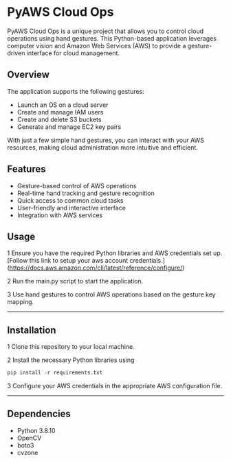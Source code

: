 # PyAWS Cloud Ops

PyAWS Cloud Ops is a unique project that allows you to control cloud operations using hand gestures. This Python-based application leverages computer vision and Amazon Web Services (AWS) to provide a gesture-driven interface for cloud management.

## Overview

The application supports the following gestures:
* Launch an OS on a cloud server
* Create and manage IAM users
* Create and delete S3 buckets
* Generate and manage EC2 key pairs

With just a few simple hand gestures, you can interact with your AWS resources, making cloud administration more intuitive and efficient.

## Features
* Gesture-based control of AWS operations
* Real-time hand tracking and gesture recognition
* Quick access to common cloud tasks
* User-friendly and interactive interface
* Integration with AWS services

## Usage
1 Ensure you have the required Python libraries and AWS credentials set up.
[Follow this link to setup your aws account credentials.] (https://docs.aws.amazon.com/cli/latest/reference/configure/)

2 Run the main.py script to start the application.

3 Use hand gestures to control AWS operations based on the gesture key mapping.

***

## Installation
1 Clone this repository to your local machine.

2 Install the necessary Python libraries using
 ```python 
pip install -r requirements.txt
```
3 Configure your AWS credentials in the appropriate AWS configuration file.
***

## Dependencies
* Python 3.8.10
* OpenCV
* boto3
* cvzone
